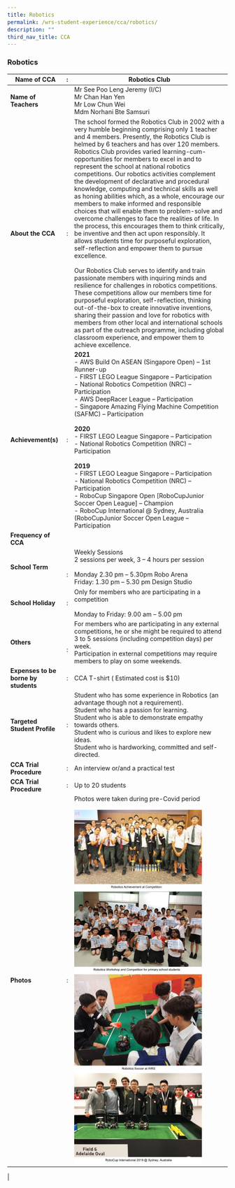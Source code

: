 ```yaml
---
title: Robotics
permalink: /wrs-student-experience/cca/robotics/
description: ""
third_nav_title: CCA
---
```

### **Robotics**

| Name of CCA | : | Robotics Club |
|---|---|---|
| **Name of Teachers** |  | Mr See Poo Leng Jeremy (I/C)<br>Mr Chan Han Yen<br>Mr Low Chun Wei<br>Mdm Norhani Bte Samsuri |
| **About the CCA** | : | The school formed the Robotics Club in 2002 with a very humble beginning comprising only 1 teacher and 4 members. Presently, the Robotics Club is helmed by 6 teachers and has over 120 members. Robotics Club provides varied learning-cum-opportunities for members to excel in and to represent the school at national robotics competitions. Our robotics activities complement the development of declarative and procedural knowledge, computing and technical skills as well as honing abilities which, as a whole, encourage our members to make informed and responsible choices that will enable them to problem-solve and overcome challenges to face the realities of life. In the process, this encourages them to think critically, be inventive and then act upon responsibly. It allows students time for purposeful exploration, self-reflection and empower them to pursue excellence.<br><br>Our Robotics Club serves to identify and train passionate members with inquiring minds and resilience for challenges in robotics competitions. These competitions allow our members time for purposeful exploration, self-reflection, thinking out-of-the-box to create innovative inventions, sharing their passion and love for robotics with members from other local and international schools as part of the outreach programme, including global classroom experience, and empower them to achieve excellence. |
| **Achievement(s)** | : | **2021**<br>- AWS Build On ASEAN (Singapore Open) – 1st Runner-up<br>- FIRST LEGO League Singapore – Participation<br>- National Robotics Competition (NRC) – Participation<br>- AWS DeepRacer League – Participation<br>- Singapore Amazing Flying Machine Competition (SAFMC) – Participation<br><br>**2020**<br>- FIRST LEGO League Singapore – Participation<br>- National Robotics Competition (NRC) – Participation<br><br>**2019**<br>- FIRST LEGO League Singapore – Participation<br>- National Robotics Competition (NRC) – Participation<br>- RoboCup Singapore Open [RoboCupJunior Soccer Open League] – Champion<br>- RoboCup International @ Sydney, Australia (RoboCupJunior Soccer Open League – Participation |
| **Frequency of CCA** |  |  |
| **School Term** | <br><br>: | Weekly Sessions<br>2 sessions per week, 3 – 4 hours per session<br><br>Monday 2.30 pm – 5.30pm Robo Arena<br>Friday: 1.30 pm – 5.30 pm Design Studio |
| **School Holiday** | : | Only for members who are participating in a competition<br><br>Monday to Friday: 9.00 am – 5.00 pm |
| **Others** | <br><br>: | For members who are participating in any external competitions, he or she might be required to attend 3 to 5 sessions (including competition days) per week.<br> Participation in external competitions may require members to play on some weekends. |
| **Expenses to be borne by students** | : | CCA T-shirt ( Estimated cost is $10)<br> |
| **Targeted Student Profile** | : | Student who has some experience in Robotics (an advantage though not a requirement).<br>Student who has a passion for learning.<br>Student who is able to demonstrate empathy towards others.<br>Student who is curious and likes to explore new ideas.<br>Student who is hardworking, committed and self-directed. |
| **CCA Trial Procedure** | : | An interview or/and a practical test |
| **CCA Trial Procedure** | : | Up to 20 students |
| **Photos** | : | Photos were taken during pre-Covid period <br><br><img style="width:85%" src="/images/robotics.jpg">|
|